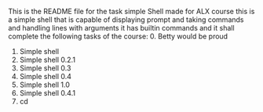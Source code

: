 This is the README file for the task simple Shell made for ALX course
this is a simple shell that is capable of displaying prompt and taking commands
and handling lines with arguments it has builtin commands and it shall complete the following tasks of the course:
0. Betty would be proud
1. Simple shell 
2. Simple shell 0.2.1
3. Simple shell 0.3
4. Simple shell 0.4
5. Simple shell 1.0
8. Simple shell 0.4.1
10. cd